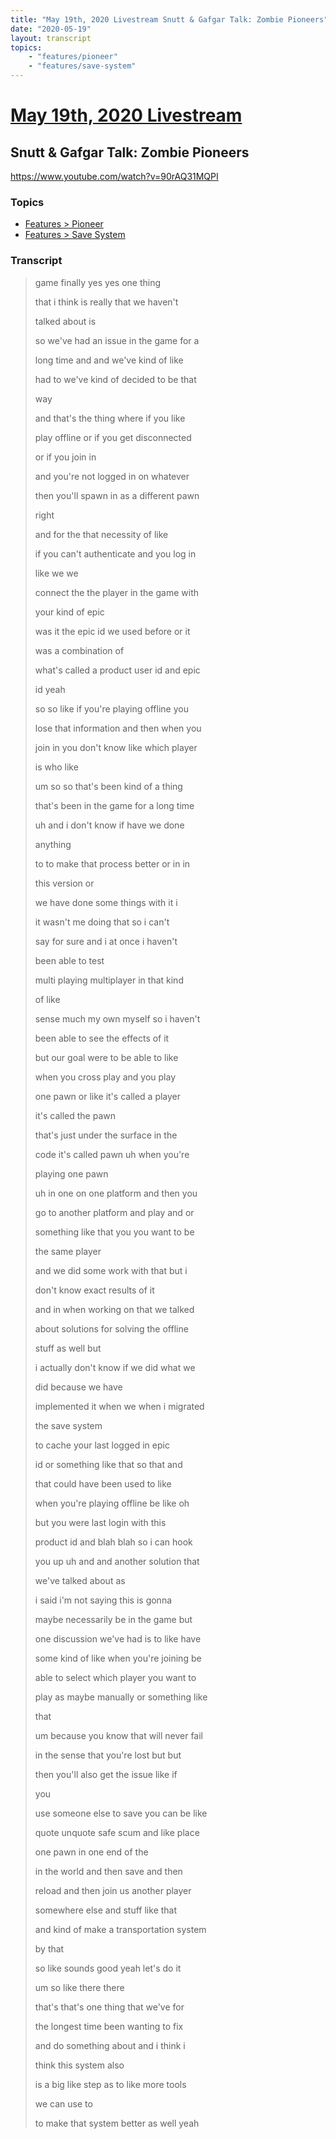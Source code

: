 ```yaml
---
title: "May 19th, 2020 Livestream Snutt & Gafgar Talk: Zombie Pioneers"
date: "2020-05-19"
layout: transcript
topics:
    - "features/pioneer"
    - "features/save-system"
---
```

# [May 19th, 2020 Livestream](../2020-05-19.md)
## Snutt & Gafgar Talk: Zombie Pioneers
https://www.youtube.com/watch?v=90rAQ31MQPI

### Topics
* [Features > Pioneer](../topics/features/pioneer.md)
* [Features > Save System](../topics/features/save-system.md)

### Transcript

> game finally yes yes one thing
> 
> that i think is really that we haven't
> 
> talked about is
> 
> so we've had an issue in the game for a
> 
> long time and and we've kind of like
> 
> had to we've kind of decided to be that
> 
> way
> 
> and that's the thing where if you like
> 
> play offline or if you get disconnected
> 
> or if you join in
> 
> and you're not logged in on whatever
> 
> then you'll spawn in as a different pawn
> 
> right
> 
> and for the that necessity of like
> 
> if you can't authenticate and you log in
> 
> like we we
> 
> connect the the player in the game with
> 
> your kind of epic
> 
> was it the epic id we used before or it
> 
> was a combination of
> 
> what's called a product user id and epic
> 
> id yeah
> 
> so so like if you're playing offline you
> 
> lose that information and then when you
> 
> join in you don't know like which player
> 
> is who like
> 
> um so so that's been kind of a thing
> 
> that's been in the game for a long time
> 
> uh and i don't know if have we done
> 
> anything
> 
> to to make that process better or in in
> 
> this version or
> 
> we have done some things with it i
> 
> it wasn't me doing that so i can't
> 
> say for sure and i at once i haven't
> 
> been able to test
> 
> multi playing multiplayer in that kind
> 
> of like
> 
> sense much my own myself so i haven't
> 
> been able to see the effects of it
> 
> but our goal were to be able to like
> 
> when you cross play and you play
> 
> one pawn or like it's called a player
> 
> it's called the pawn
> 
> that's just under the surface in the
> 
> code it's called pawn uh when you're
> 
> playing one pawn
> 
> uh in one on one platform and then you
> 
> go to another platform and play and or
> 
> something like that you you want to be
> 
> the same player
> 
> and we did some work with that but i
> 
> don't know exact results of it
> 
> and in when working on that we talked
> 
> about solutions for solving the offline
> 
> stuff as well but
> 
> i actually don't know if we did what we
> 
> did because we have
> 
> implemented it when we when i migrated
> 
> the save system
> 
> to cache your last logged in epic
> 
> id or something like that so that and
> 
> that could have been used to like
> 
> when you're playing offline be like oh
> 
> but you were last login with this
> 
> product id and blah blah so i can hook
> 
> you up uh and and another solution that
> 
> we've talked about as
> 
> i said i'm not saying this is gonna
> 
> maybe necessarily be in the game but
> 
> one discussion we've had is to like have
> 
> some kind of like when you're joining be
> 
> able to select which player you want to
> 
> play as maybe manually or something like
> 
> that
> 
> um because you know that will never fail
> 
> in the sense that you're lost but but
> 
> then you'll also get the issue like if
> 
> you
> 
> use someone else to save you can be like
> 
> quote unquote safe scum and like place
> 
> one pawn in one end of the
> 
> in the world and then save and then
> 
> reload and then join us another player
> 
> somewhere else and stuff like that
> 
> and kind of make a transportation system
> 
> by that
> 
> so like sounds good yeah let's do it
> 
> um so like there there
> 
> that's that's one thing that we've for
> 
> the longest time been wanting to fix
> 
> and do something about and i think i
> 
> think this system also
> 
> is a big like step as to like more tools
> 
> we can use to
> 
> to make that system better as well yeah
> 
